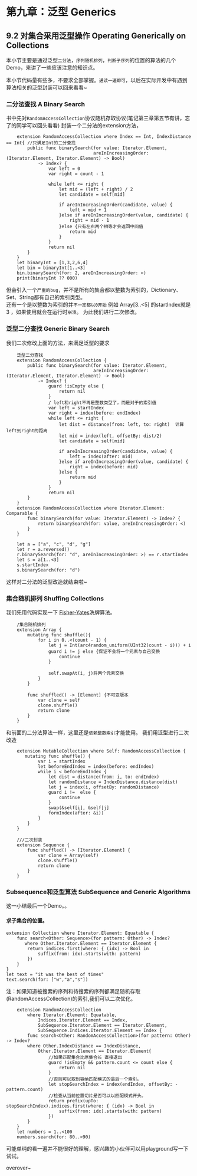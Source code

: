 #### 
# 第九章：泛型 Generics


## 9.2 对集合采用泛型操作 Operating Generically on Collections
本小节主要是通过泛型```二分法```，```序列随机排列```，```判断子序列```的位置的算法的几个Demo，来讲了一些应该注意的知识点。

本小节代码量有些多，不要求全部掌握。```通读一遍即可```，以后在实际开发中有遇到算法相关的泛型封装可以回来看看~

### 二分法查找  A Binary Search
书中先对```RandomAccessCollection```协议随机存取协议(笔记第三章第五节有讲，忘了的同学可以回头看看) 封装一个二分法的extension方法，

        extension RandomAccessCollection where Index == Int, IndexDistance == Int{ //只满足Int的二分查找
            public func binarySearch(for value: Iterator.Element,
                                     areInIncreasingOrder: (Iterator.Element, Iterator.Element) -> Bool)
                -> Index? {
                    var left = 0
                    var right = count - 1
                    
                    while left <= right {
                        let mid = (left + right) / 2
                        let candidate = self[mid]
                        
                        if areInIncreasingOrder(candidate, value) {
                            left = mid + 1
                        }else if areInIncreasingOrder(value, candidate) {
                            right = mid - 1
                        }else {只有左右两个相等才会返回中间值
                            return mid
                        }
                    }
                    return nil
            }
        }
        let binaryInt = [1,3,2,6,4]
        let bin = binaryInt[1..<3]
        bin.binarySearch(for: 2, areInIncreasingOrder: <)
        print(binaryInt ?? 000)

但会引入一个```严重的bug```，并不是所有的集合都以整数为索引的，Dictionary、Set、String都有自己的索引类型。  
还有一个是以整数为索引的并```不一定都以0开始```  例如 Array[3..<5] 的startIndex就是3 ，如果使用就会在运行时```崩溃```。 为此我们进行二次修改。

### 泛型二分查找 Generic Binary Search
我们二次修改上面的方法，来满足泛型的要求

        泛型二分查找
        extension RandomAccessCollection {
            public func binarySearch(for value: Iterator.Element,
                                     areInIncreasingOrder: (Iterator.Element, Iterator.Element) -> Bool)
                -> Index? {
                    guard !isEmpty else {
                        return nil
                    }
                    / left和right不再是整数类型了，而是对于的索引值
                    var left = startIndex
                    var right = index(before: endIndex)
                    while left <= right {
                        let dist = distance(from: left, to: right)  计算left到right的距离
                        let mid = index(left, offsetBy: dist/2)
                        let candidate = self[mid]
                        
                        if areInIncreasingOrder(candidate, value) {
                            left = index(after: mid)
                        }else if areInIncreasingOrder(value, candidate) {
                            right = index(before: mid)
                        }else {
                            return mid
                        }
                    }
                    return nil
            }
        }
        extension RandomAccessCollection where Iterator.Element: Comparable {
            func binarySearch(for value: Iterator.Element) -> Index? {
                return binarySearch(for: value, areInIncreasingOrder: <)
            }
        }
        
        let a = ["a", "c", "d", "g"]
        let r = a.reversed()
        r.binarySearch(for: "d", areInIncreasingOrder: >) == r.startIndex
        let s = a[1..<3]
        s.startIndex
        s.binarySearch(for: "d")
    
这样对二分法的泛型改造就结束啦~

### 集合随机排列 Shuffing Collections
我们先用代码实现一下 [Fisher-Yates](https:en.wikipedia.org/wiki/Fisher%E2%80%93Yates_shuffle)洗牌算法。

        /集合随机排列
        extension Array {
            mutating func shuffle(){
                for i in 0..<(count - 1) {
                    let j = Int(arc4random_uniform(UInt32(count - i))) + i
                    guard i != j else {保证不会将一个元素与自己交换
                        continue
                    }
                    
                    self.swapAt(i, j)将两个元素交换
                }
            }
            
            func shuffled() -> [Element] {不可变版本
                var clone = self
                clone.shuffle()
                return clone
            }
        }


和前面的二分法算法一样，这里还是```依赖整数索引```才能使用。 我们用泛型进行二次改造
        
        extension MutableCollection where Self: RandomAccessCollection {
           mutating func shuffle() {
                var i = startIndex
                let beforeEndIndex = index(before: endIndex)
                while i < beforeEndIndex {
                    let dist = distance(from: i, to: endIndex)
                    let randomDistance = IndexDistance.distance(dist)
                    let j = index(i, offsetBy: randomDistance)
                    guard i !=  else {
                        continue
                    }
                    swap(&self[i], &self[j]
                    formIndex(after: &i))
                }
            }
        }

        ///二次封装
        extension Sequence {
            func shuffled() -> [Iterator.Element] {
                var clone = Array(self)
                clone.shuffle()
                return clone
            }
        }
        
        
###  Subsequence和泛型算法 SubSequence and Generic Algorithms
 这一小结最后一个Demo。。
 
 #### 求子集合的位置。
    
    extension Collection where Iterator.Element: Equatable {
        func search<Other: Sequence>(for pattern: Other) -> Index?
           where Other.Iterator.Element == Iterator.Element {
            return indices.first(where: { (idx) -> Bool in
                suffix(from: idx).starts(with: pattern)
            })
        }
    }
    let text = "it was the best of times"
    text.search(for: ["w","a","s"])
    
注：如果知道被搜索的序列和待搜索的序列都满足随机存取(RandomAccessCollection)的索引,我们可以二次优化。
    
        extension RandomAccessCollection
            where Iterator.Element: Equatable,
                Indices.Iterator.Element == Index,
                SubSequence.Iterator.Element == Iterator.Element,
                SubSequence.Indices.Iterator.Element == Index {
            func search<Other: RandomAccessCollection>(for pattern: Other) -> Index?
            where Other.IndexDistance == IndexDistance,
                Other.Iterator.Element == Iterator.Element{
                    //如果匹配集合比原集合长 直接退出
                    guard !isEmpty && pattern.count <= count else {
                        return nil
                    }
                    //否则可以取到容纳匹配模式的最后一个索引。
                    let stopSearchIndex = index(endIndex, offsetBy: -pattern.count)
                    //检查从当前位置切片是否可以以匹配模式开头。
                    return prefix(upTo: stopSearchIndex).indices.first(where: { (idx) -> Bool in
                        suffix(from: idx).starts(with: pattern)
                    })
            }
        }
        let numbers = 1..<100
        numbers.search(for: 80..<90)    

可能单纯的看一遍并不能很好的理解，感兴趣的小伙伴可以用playground写一下试试。

overover~


